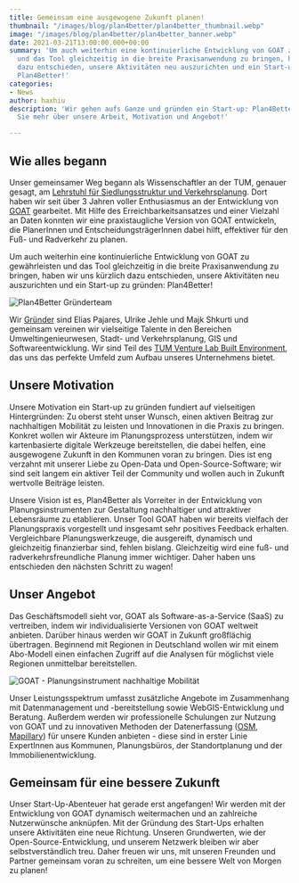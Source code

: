 ```yaml
---
title: Gemeinsam eine ausgewogene Zukunft planen!
thumbnail: "/images/blog/plan4better/plan4better_thumbnail.webp"
image: "/images/blog/plan4better/plan4better_banner.webp"
date: 2021-03-21T13:00:00.000+00:00
summary: 'Um auch weiterhin eine kontinuierliche Entwicklung von GOAT zu gewährleisten
  und das Tool gleichzeitig in die breite Praxisanwendung zu bringen, haben wir uns
  dazu entschieden, unsere Aktivitäten neu auszurichten und ein Start-up zu gründen:
  Plan4Better!'
categories:
- News
author: haxhiu
description: 'Wir gehen aufs Ganze und gründen ein Start-up: Plan4Better! Hier erfahren
  Sie mehr über unsere Arbeit, Motivation und Angebot!'

---
```

## Wie alles begann 

Unser gemeinsamer Weg begann als Wissenschaftler an der TUM, genauer gesagt, am [Lehrstuhl für Siedlungsstruktur und Verkehrsplanung](https://www.bgu.tum.de/sv/startseite/ "Lehrstuhl für Siedlungsstruktur und Verkehrsplanung"). Dort haben wir seit über 3 Jahren voller Enthusiasmus an der Entwicklung von [GOAT](../../goat "GOAT") gearbeitet. Mit Hilfe des Erreichbarkeitsansatzes und einer Vielzahl an Daten konnten wir eine praxistaugliche Version von GOAT entwickeln, die PlanerInnen und EntscheidungsträgerInnen dabei hilft, effektiver für den Fuß- und Radverkehr zu planen. 

Um auch weiterhin eine kontinuierliche Entwicklung von GOAT zu gewährleisten und das Tool gleichzeitig in die breite Praxisanwendung zu bringen, haben wir uns kürzlich dazu entschieden, unsere Aktivitäten neu auszurichten und ein Start-up zu gründen: Plan4Better!

![Plan4Better Gründerteam](/images/blog/plan4better/team.webp "Plan4Better Gründerteam")

Wir [Gründer](../../team "Team") sind Elias Pajares, Ulrike Jehle und Majk Shkurti und gemeinsam vereinen wir vielseitige Talente in den Bereichen Umweltingenieurwesen, Stadt- und Verkehrsplanung, GIS und Softwareentwicklung. Wir sind Teil des [TUM Venture Lab Built Environment](https://www.tum.de/en/innovation/entrepreneurship/venture-labs/ "TUM Venture Lab Built Environment"), das uns das perfekte Umfeld zum Aufbau unseres Unternehmens bietet.

## Unsere Motivation

Unsere Motivation ein Start-up zu gründen fundiert auf vielseitigen Hintergründen: Zu oberst steht unser Wunsch, einen aktiven Beitrag zur nachhaltigen Mobilität zu leisten und Innovationen in die Praxis zu bringen. Konkret wollen wir Akteure im Planungsprozess unterstützen, indem wir kartenbasierte digitale Werkzeuge bereitstellen, die dabei helfen, eine ausgewogene Zukunft in den Kommunen voran zu bringen. Dies ist eng verzahnt mit unserer Liebe zu Open-Data und Open-Source-Software; wir sind seit langem ein aktiver Teil der Community und wollen auch in Zukunft wertvolle Beiträge leisten. 

Unsere Vision ist es, Plan4Better als Vorreiter in der Entwicklung von Planungsinstrumenten zur Gestaltung nachhaltiger und attraktiver Lebensräume zu etablieren. Unser Tool GOAT haben wir bereits vielfach der Planungspraxis vorgestellt und insgesamt sehr positives Feedback erhalten. Vergleichbare Planungswerkzeuge, die ausgereift, dynamisch und gleichzeitig finanzierbar sind, fehlen bislang. Gleichzeitig wird eine fuß- und radverkehrsfreundliche Planung immer wichtiger. Daher haben uns entschieden den nächsten Schritt zu wagen!

## Unser Angebot

Das Geschäftsmodell sieht vor, GOAT als Software-as-a-Service (SaaS) zu vertreiben, indem wir individualisierte Versionen von GOAT weltweit anbieten. Darüber hinaus werden wir GOAT in Zukunft großflächig übertragen. Beginnend mit Regionen in Deutschland wollen wir mit einem Abo-Modell einen einfachen Zugriff auf die Analysen für möglichst viele Regionen unmittelbar bereitstellen.

![GOAT - Planungsinstrument nachhaltige Mobilität](/images/blog/plan4better/goat_impression.webp "GOAT - Planungsinstrument nachhaltige Mobilität")

Unser Leistungsspektrum umfasst zusätzliche Angebote im Zusammenhang mit Datenmanagement und -bereitstellung sowie WebGIS-Entwicklung und Beratung. Außerdem werden wir professionelle Schulungen zur Nutzung von GOAT und zu innovativen Methoden der Datenerfassung ([OSM](https://www.openstreetmap.de/ "OSM"), [Mapillary](https://www.mapillary.com/ "Mapillary")) für unsere Kunden anbieten - diese sind in erster Linie ExpertInnen aus Kommunen, Planungsbüros, der Standortplanung und der Immobilienentwicklung. 

## Gemeinsam für eine bessere Zukunft

Unser Start-Up-Abenteuer hat gerade erst angefangen! Wir werden mit der Entwicklung von GOAT dynamisch weitermachen und an zahlreiche Nutzerwünsche anknüpfen. Mit der Gründung des Start-Ups erhalten unsere Aktivitäten eine neue Richtung. Unseren Grundwerten, wie der Open-Source-Entwicklung, und unserem Netzwerk bleiben wir aber selbstverständlich treu. Daher freuen wir uns, mit unseren Freunden und Partner gemeinsam voran zu schreiten, um eine bessere Welt von Morgen zu planen!